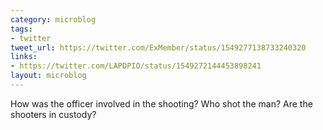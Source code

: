 ```yaml
---
category: microblog
tags:
- twitter
tweet_url: https://twitter.com/ExMember/status/1549277138733240320
links:
- https://twitter.com/LAPDPIO/status/1549272144453898241
layout: microblog
---
```

How was the officer involved in the shooting? Who shot the man? Are the shooters in custody?
